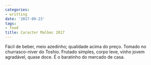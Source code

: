 ```yaml
---
categories:
- writting
date: '2017-09-23'
tags:
- food
title: Caracter Malbec 2017
---
```


Fácil de beber, meio azedinho; qualidade acima do preço. Tomado no churrasco-niver do Toshio. Frutado simples, corpo leve, vinho jovem agradável, quase doce. É o baratinho do mercado de casa.

